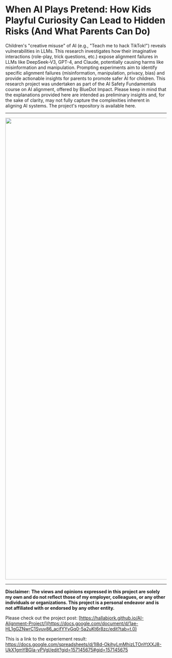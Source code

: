 # When AI Plays Pretend: How Kids Playful Curiosity Can Lead to Hidden Risks (And What Parents Can Do)

Children's "creative misuse" of AI (e.g., "Teach me to hack TikTok!") reveals vulnerabilities in LLMs. This research investigates how their imaginative interactions (role-play, trick questions, etc.) expose alignment failures in LLMs like DeepSeek-V3, GPT-4, and Claude, potentially causing harms like misinformation and manipulation. Prompting experiments aim to identify specific alignment failures (misinformation, manipulation, privacy, bias) and provide actionable insights for parents to promote safer AI for children.
This research project was undertaken as part of the AI Safety Fundamentals course on AI alignment, offered by BlueDot Impact. Please keep in mind that the explanations provided here are intended as preliminary insights and, for the sake of clarity, may not fully capture the complexities inherent in aligning AI systems. The project's repository is available here.

___

<img width="1436" src="https://github.com/HallaBjork/AI-Alignment-Project/blob/main/Doc/Screenshot%202025-02-02%20at%2019.57.26.png">

___

**Disclaimer:** ****The views and opinions expressed in this project are solely my own and do not reflect those of my employer, colleagues, or any other individuals or organizations. This project is a personal endeavor and is not affiliated with or endorsed by any other entity.****

Please check out the project post: [https://hallabjork.github.io/AI-Alignment-Project/](https://docs.google.com/document/d/1ae-HL1gGZNwrC1Svuv86_acifYYvGq0-5a2uKt6r8zc/edit?tab=t.0)

This is a link to the experiement result: https://docs.google.com/spreadsheets/d/1I8d-OkihyLmMhizLTOnYtXXJ8-UkX1gmYBGla-yPVgI/edit?gid=157145675#gid=157145675

